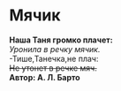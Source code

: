 # **Мячик**    
**Наша Таня громко плачет:**  
*Уронила в речку мячик.*  
-Тише,Танечка,не плач:     
~~Не утонет в речке мяч.~~     
**Автор: А. Л. Барто**